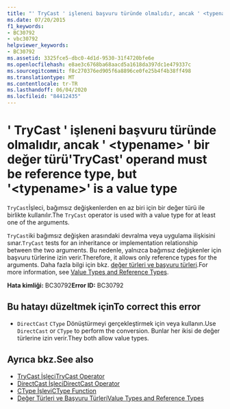 ```yaml
---
title: "' TryCast ' işleneni başvuru türünde olmalıdır, ancak ' <typename> ' bir değer türü"
ms.date: 07/20/2015
f1_keywords:
- BC30792
- vbc30792
helpviewer_keywords:
- BC30792
ms.assetid: 3325fce5-dbc0-4d1d-9530-31f4720bfe6e
ms.openlocfilehash: e8ae3c6768ba68aacd5a1618da397dc1e479337c
ms.sourcegitcommit: f8c270376ed905f6a8896ce0fe25b4f4b38ff498
ms.translationtype: MT
ms.contentlocale: tr-TR
ms.lasthandoff: 06/04/2020
ms.locfileid: "84412435"
---
```

# <a name="trycast-operand-must-be-reference-type-but-typename-is-a-value-type"></a><span data-ttu-id="f3878-102">' TryCast ' işleneni başvuru türünde olmalıdır, ancak ' \<typename> ' bir değer türü</span><span class="sxs-lookup"><span data-stu-id="f3878-102">'TryCast' operand must be reference type, but '\<typename>' is a value type</span></span>
<span data-ttu-id="f3878-103">`TryCast`İşleci, bağımsız değişkenlerden en az biri için bir değer türü ile birlikte kullanılır.</span><span class="sxs-lookup"><span data-stu-id="f3878-103">The `TryCast` operator is used with a value type for at least one of the arguments.</span></span>  
  
 <span data-ttu-id="f3878-104">`TryCast`iki bağımsız değişken arasındaki devralma veya uygulama ilişkisini sınar.</span><span class="sxs-lookup"><span data-stu-id="f3878-104">`TryCast` tests for an inheritance or implementation relationship between the two arguments.</span></span> <span data-ttu-id="f3878-105">Bu nedenle, yalnızca bağımsız değişkenler için başvuru türlerine izin verir.</span><span class="sxs-lookup"><span data-stu-id="f3878-105">Therefore, it allows only reference types for the arguments.</span></span> <span data-ttu-id="f3878-106">Daha fazla bilgi için bkz. [değer türleri ve başvuru türleri](../programming-guide/language-features/data-types/value-types-and-reference-types.md).</span><span class="sxs-lookup"><span data-stu-id="f3878-106">For more information, see [Value Types and Reference Types](../programming-guide/language-features/data-types/value-types-and-reference-types.md).</span></span>  
  
 <span data-ttu-id="f3878-107">**Hata kimliği:** BC30792</span><span class="sxs-lookup"><span data-stu-id="f3878-107">**Error ID:** BC30792</span></span>  
  
## <a name="to-correct-this-error"></a><span data-ttu-id="f3878-108">Bu hatayı düzeltmek için</span><span class="sxs-lookup"><span data-stu-id="f3878-108">To correct this error</span></span>  
  
- <span data-ttu-id="f3878-109">`DirectCast` `CType` Dönüştürmeyi gerçekleştirmek için veya kullanın.</span><span class="sxs-lookup"><span data-stu-id="f3878-109">Use `DirectCast` or `CType` to perform the conversion.</span></span> <span data-ttu-id="f3878-110">Bunlar her ikisi de değer türlerine izin verir.</span><span class="sxs-lookup"><span data-stu-id="f3878-110">They both allow value types.</span></span>  
  
## <a name="see-also"></a><span data-ttu-id="f3878-111">Ayrıca bkz.</span><span class="sxs-lookup"><span data-stu-id="f3878-111">See also</span></span>

- [<span data-ttu-id="f3878-112">TryCast İşleci</span><span class="sxs-lookup"><span data-stu-id="f3878-112">TryCast Operator</span></span>](../language-reference/operators/trycast-operator.md)
- [<span data-ttu-id="f3878-113">DirectCast İşleci</span><span class="sxs-lookup"><span data-stu-id="f3878-113">DirectCast Operator</span></span>](../language-reference/operators/directcast-operator.md)
- [<span data-ttu-id="f3878-114">CType İşlevi</span><span class="sxs-lookup"><span data-stu-id="f3878-114">CType Function</span></span>](../language-reference/functions/ctype-function.md)
- [<span data-ttu-id="f3878-115">Değer Türleri ve Başvuru Türleri</span><span class="sxs-lookup"><span data-stu-id="f3878-115">Value Types and Reference Types</span></span>](../programming-guide/language-features/data-types/value-types-and-reference-types.md)

